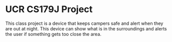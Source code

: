 # UCR CS179J Project
This class project is a device that keeps campers safe and alert when they are out at night. This device can show what is in the surroundings and alerts the user if something gets too close the area.
